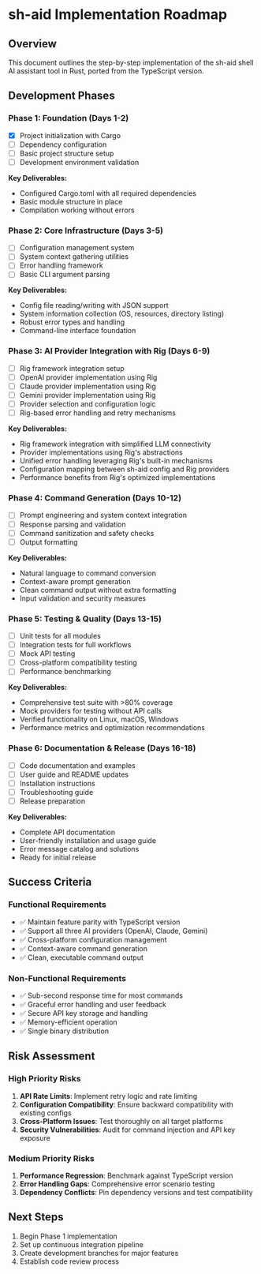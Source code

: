 # sh-aid Implementation Roadmap

## Overview
This document outlines the step-by-step implementation of the sh-aid shell AI assistant tool in Rust, ported from the TypeScript version.

## Development Phases

### Phase 1: Foundation (Days 1-2)
- [x] Project initialization with Cargo
- [ ] Dependency configuration
- [ ] Basic project structure setup
- [ ] Development environment validation

**Key Deliverables:**
- Configured Cargo.toml with all required dependencies
- Basic module structure in place
- Compilation working without errors

### Phase 2: Core Infrastructure (Days 3-5)
- [ ] Configuration management system
- [ ] System context gathering utilities
- [ ] Error handling framework
- [ ] Basic CLI argument parsing

**Key Deliverables:**
- Config file reading/writing with JSON support
- System information collection (OS, resources, directory listing)
- Robust error types and handling
- Command-line interface foundation

### Phase 3: AI Provider Integration with Rig (Days 6-9)
- [ ] Rig framework integration setup
- [ ] OpenAI provider implementation using Rig
- [ ] Claude provider implementation using Rig
- [ ] Gemini provider implementation using Rig
- [ ] Provider selection and configuration logic
- [ ] Rig-based error handling and retry mechanisms

**Key Deliverables:**
- Rig framework integration with simplified LLM connectivity
- Provider implementations using Rig's abstractions
- Unified error handling leveraging Rig's built-in mechanisms
- Configuration mapping between sh-aid config and Rig providers
- Performance benefits from Rig's optimized implementations

### Phase 4: Command Generation (Days 10-12)
- [ ] Prompt engineering and system context integration
- [ ] Response parsing and validation
- [ ] Command sanitization and safety checks
- [ ] Output formatting

**Key Deliverables:**
- Natural language to command conversion
- Context-aware prompt generation
- Clean command output without extra formatting
- Input validation and security measures

### Phase 5: Testing & Quality (Days 13-15)
- [ ] Unit tests for all modules
- [ ] Integration tests for full workflows
- [ ] Mock API testing
- [ ] Cross-platform compatibility testing
- [ ] Performance benchmarking

**Key Deliverables:**
- Comprehensive test suite with >80% coverage
- Mock providers for testing without API calls
- Verified functionality on Linux, macOS, Windows
- Performance metrics and optimization recommendations

### Phase 6: Documentation & Release (Days 16-18)
- [ ] Code documentation and examples
- [ ] User guide and README updates
- [ ] Installation instructions
- [ ] Troubleshooting guide
- [ ] Release preparation

**Key Deliverables:**
- Complete API documentation
- User-friendly installation and usage guide
- Error message catalog and solutions
- Ready for initial release

## Success Criteria

### Functional Requirements
- ✅ Maintain feature parity with TypeScript version
- ✅ Support all three AI providers (OpenAI, Claude, Gemini)
- ✅ Cross-platform configuration management
- ✅ Context-aware command generation
- ✅ Clean, executable command output

### Non-Functional Requirements
- ✅ Sub-second response time for most commands
- ✅ Graceful error handling and user feedback
- ✅ Secure API key storage and handling
- ✅ Memory-efficient operation
- ✅ Single binary distribution

## Risk Assessment

### High Priority Risks
1. **API Rate Limits**: Implement retry logic and rate limiting
2. **Configuration Compatibility**: Ensure backward compatibility with existing configs
3. **Cross-Platform Issues**: Test thoroughly on all target platforms
4. **Security Vulnerabilities**: Audit for command injection and API key exposure

### Medium Priority Risks
1. **Performance Regression**: Benchmark against TypeScript version
2. **Error Handling Gaps**: Comprehensive error scenario testing
3. **Dependency Conflicts**: Pin dependency versions and test compatibility

## Next Steps
1. Begin Phase 1 implementation
2. Set up continuous integration pipeline
3. Create development branches for major features
4. Establish code review process